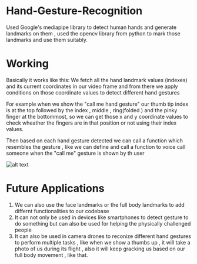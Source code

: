 # Hand-Gesture-Recognition

Used Google's mediapipe library to detect human hands and generate landmarks on them , used the opencv library from python to mark those landmarks and use them suitably.

# Working
Basically it works like this:
We fetch all the hand landmark values (indexes) and its current coordinates in our video frame and from there we apply conditions on those coordinate values to detect different hand gestures

For example when we show the "call me hand gesture"  our thumb tip index is at the top followed by the index , middle , ring(folded ) and the pinky finger at the bottommost, so we can get those x and y coordinate values to check wheather the fingers are in that position or not using their index values.

Then based on each hand gesture detected we can call a function which resembles the gesture , like we can define and call a function to voice call someone when the "call me" gesture is shown by th user

![alt text](https://www.google.com/url?sa=i&url=https%3A%2F%2Fwww.geeksforgeeks.org%2Fface-and-hand-landmarks-detection-using-python-mediapipe-opencv%2F&psig=AOvVaw1M_t2TygKzc14T9XXJdQNJ&ust=1712103453809000&source=images&cd=vfe&opi=89978449&ved=0CBIQjRxqFwoTCLCK9cOgooUDFQAAAAAdAAAAABAJ)

# Future Applications
1) We can also use the face landmarks or the full body landmarks to add differnt functionalities to our codebase
2) It can not only be used in devices like smartphones to detect gesture to do something but can also be used for helping the physically challenged people
3) It can also be used in camera drones to reconize different hand gestures to perform multiple tasks , like when we show a thumbs up , it will take a photo of us during its flight , also it will keep gracking us based on our full body movement , like that.
